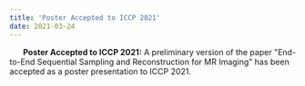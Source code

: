 ```yaml
---
title: 'Poster Accepted to ICCP 2021'
date: 2021-03-24
---
```


&nbsp;&nbsp;&nbsp;&nbsp;&nbsp; **Poster Accepted to ICCP 2021:** A preliminary version of the paper "End-to-End Sequential Sampling and Reconstruction for MR Imaging" has been accepted as a poster presentation to ICCP 2021.
